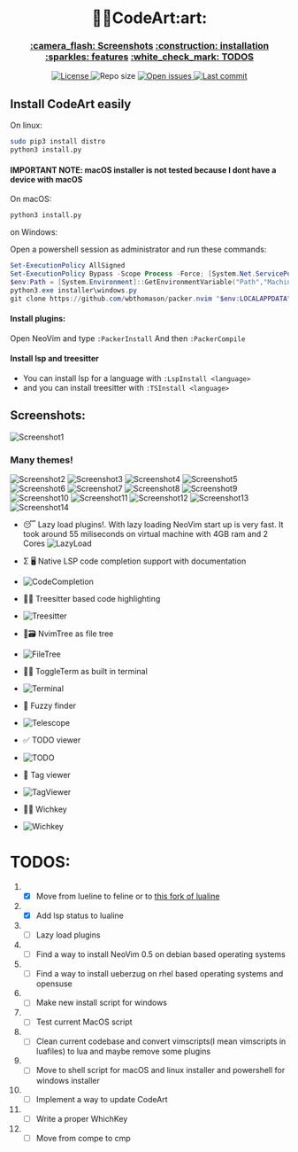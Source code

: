 <h1 align="center">👨‍💻CodeArt:art:</h1>

<h3 align="center">
  <a href="#screenshots">:camera_flash: Screenshots</a>
  <a href="#installation">:construction: installation</a>
  <a href="#features">:sparkles: features</a>
  <a href="#todos">:white_check_mark: TODOS</a>
</h3>

<div align="center">
  <a href="https://github.com/artart222/CodeArt/blob/main/LICENSE">
    <img src="https://img.shields.io/github/license/artart222/CodeArt?color=important&style=flat-square" alt="License">
  </a>

  <img src="https://img.shields.io/github/repo-size/artart222/CodeArt?style=flat-square" alt="Repo size">

  <!--
  <a href="https://discordapp.com/channels/875388658637754428">
    <img src="https://img.shields.io/discord/875388658637754428?style=flat-square" alt="Discord server">
  </a>
  -->

  <a href="https://github.com/artart222/CodeArt/issues">
    <img src="https://img.shields.io/github/issues/artart222/CodeArt?color=ff0000&style=flat-square" alt="Open issues">
  </a>

  <a href="https://github.com/artart222/CodeArt/pulse">
    <img src="https://img.shields.io/github/last-commit/artart222/CodeArt?color=blueviolet&style=flat-square" alt="Last commit">
  </a>
</div>


<a id="installation"></a>
## Install CodeArt easily

On linux:
```bash
sudo pip3 install distro
python3 install.py
```

#### IMPORTANT NOTE: macOS installer is not tested because I dont have a device with macOS</h3>

On macOS:
```bash
python3 install.py
```

on Windows:

Open a powershell session as administrator and run these commands:

```powershell
Set-ExecutionPolicy AllSigned
Set-ExecutionPolicy Bypass -Scope Process -Force; [System.Net.ServicePointManager]::SecurityProtocol = [System.Net.ServicePointManager]::SecurityProtocol -bor 3072; iex ((New-Object System.Net.WebClient).DownloadString('https://community.chocolatey.org/install.ps1'))
$env:Path = [System.Environment]::GetEnvironmentVariable("Path","Machine") + ";" + [System.Environment]::GetEnvironmentVariable("Path","User") 
python3.exe installer\windows.py
git clone https://github.com/wbthomason/packer.nvim "$env:LOCALAPPDATA\nvim-data\site\pack\packer\start\packer.nvim"
```

#### Install plugins:

Open NeoVim and type `:PackerInstall`
And then `:PackerCompile`

#### Install lsp and treesitter

* You can install lsp for a language with `:LspInstall <language>`
* and you can install treesitter with `:TSInstall <language>`

<a id="screenshots"></a>
## Screenshots:

![Screenshot1](/utils/media/Screenshot1.png "Screenshots1")

### Many themes!

![Screenshot2](/utils/media/Screenshot2.png "Screenshots2")
![Screenshot3](/utils/media/Screenshot3.png "Screenshots3")
![Screenshot4](/utils/media/Screenshot4.png "Screenshots4")
![Screenshot5](/utils/media/Screenshot5.png "Screenshots5")
![Screenshot6](/utils/media/Screenshot6.png "Screenshots6")
![Screenshot7](/utils/media/Screenshot7.png "Screenshots7")
![Screenshot8](/utils/media/Screenshot8.png "Screenshots8")
![Screenshot9](/utils/media/Screenshot9.png "Screenshots9")
![Screenshot10](/utils/media/Screenshot10.png "Screenshots10")
![Screenshot11](/utils/media/Screenshot11.png "Screenshots11")
![Screenshot12](/utils/media/Screenshot12.png "Screenshots12")
![Screenshot13](/utils/media/Screenshot13.png "Screenshots13")
![Screenshot14](/utils/media/Screenshot14.png "Screenshots14")

<a id="features"></a>
* 😴 Lazy load plugins!. With lazy loading NeoVim start up is very fast. It took around 55 miliseconds on virtual machine with 4GB ram and 2 Cores
![LazyLoad](/utils/media/LazyLoad.png "LazyLoad")

* Σ 🖥️ Native LSP code completion support with documentation
* ![CodeCompletion](/utils/media/CodeCompletion.png "CodeCompletion")

* 🌲💺 Treesitter based code highlighting
* ![Treesitter](/utils/media/Treesitter.png "Treesitter")

* 🌳:card_file_box: NvimTree as file tree
* ![FileTree](/utils/media/FileTree.png "FileTree")

* 🚏🚌 ToggleTerm as built in terminal
* ![Terminal](/utils/media/Terminal.png "Terminal")

* 🔭 Fuzzy finder
* ![Telescope](/utils/media/Telescope.png "Telescope")

* :white_check_mark: TODO viewer
* ![TODO](/utils/media/TODO.png "TODO")

* :bookmark: Tag viewer
* ![TagViewer](/utils/media/TagViewer.png "TagViewer")

* 🤔🔑 Wichkey
* ![Wichkey](/utils/media/Wichkey.png "Wichkey")


<a id="todos"></a>
# TODOS:

1. - [x] Move from lueline to feline or to [this fork of lualine](https://github.com/shadmansaleh/lualine.nvim)
2. - [x] Add lsp status to lualine
3. - [ ] Lazy load plugins
4. - [ ] Find a way to install NeoVim 0.5 on debian based operating systems
5. - [ ] Find a way to install ueberzug on rhel based operating systems and opensuse
6. - [ ] Make new install script for windows
7. - [ ] Test current MacOS script
8. - [ ] Clean current codebase and convert vimscripts(I mean vimscripts in luafiles) to lua and maybe remove some plugins
9. - [ ] Move to shell script for macOS and linux installer and powershell for windows installer
10. - [ ] Implement a way to update CodeArt
11. - [ ] Write a proper WhichKey
12. - [ ] Move from compe to cmp
